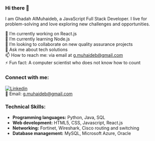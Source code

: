### Hi there 👋

I am Ghadah AlMuhaideb, a JavaScript Full Stack Developer. I live for problem-solving and love exploring new challenges and opportunities.

<!--
**GMuhaideb/GMuhaideb** is a ✨ _special_ ✨ repository because its `README.md` (this file) appears on your GitHub profile.
-->

🔭 I’m currently working on React.js  
🌱 I’m currently learning Node.js  
👯 I’m looking to collaborate on new quality assurance projects  
💬 Ask me about tech solutions  
📫 How to reach me: via email at g.muhaideb@gmail.com  
⚡ Fun fact: A computer scientist who does not know how to count  

### Connect with me:
[![Linkedin](https://img.shields.io/badge/-LinkedIn-blue?style=flat-square&logo=Linkedin&logoColor=white)](https://www.linkedin.com/in/ghadah-almuhaideb)  
📧 Email: g.muhaideb@gmail.com  

### Technical Skills:
- **Programming languages:** Python, Java, SQL  
- **Web development:** HTML5, CSS, Javascript, React.js  
- **Networking:** Fortinet, Wireshark, Cisco routing and switching  
- **Database management:** MySQL, Microsoft Azure, Oracle
